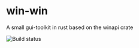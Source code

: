 # win-win
A small gui-toolkit in rust based on the winapi crate

![Build status](https://github.com/d34dmeat/win-win/workflows/.github/workflows/winwin-master/badge.svg)
